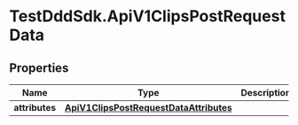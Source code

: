 # TestDddSdk.ApiV1ClipsPostRequestData

## Properties

Name | Type | Description | Notes
------------ | ------------- | ------------- | -------------
**attributes** | [**ApiV1ClipsPostRequestDataAttributes**](ApiV1ClipsPostRequestDataAttributes.md) |  | 


